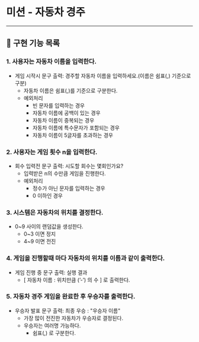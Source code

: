 # 미션 - 자동차 경주
<hr>

##  📒 구현 기능 목록
### 1. 사용자는 자동차 이름을 입력한다.
  - 게임 시작시 문구 출력: 경주할 자동차 이름을 입력하세요.(이름은 쉼표(,) 기준으로 구분)
      - 자동차 이름은 쉼표(,)를 기준으로 구분한다.
      - 예외처리
          - 빈 문자를 입력하는 경우
          - 자동차 이름에 공백이 있는 경우
          - 자동차 이름이 중복되는 경우
          - 자동차 이름에 특수문자가 포함되는 경우
          - 자동차 이름이 5글자를 초과하는 경우
  
### 2. 사용자는 게임 횟수 n을 입력한다.
  - 회수 입력전 문구 출력: 시도할 회수는 몇회인가요?
      - 입력받은 n의 수만큼 게임을 진행한다.
      - 예외처리
          - 정수가 아닌 문자를 입력하는 경우
          - 0 이하인 경우

### 3. 시스템은 자동차의 위치를 결정한다.
  - 0~9 사이의 랜덤값을 생성한다.
    - 0~3 이면 정지
    - 4~9 이면 전진
  
### 4. 게임을 진행할때 마다 자동차의 위치를 이름과 같이 출력한다.
  - 게임 진행 중 문구 출력: 실행 결과
      - [ 자동차 이름 : 위치만큼 (’-’) 의 수 ] 로 출력한다.
    
### 5. 자동차 경주 게임을 완료한 후 우승자를 출력한다.
 - 우승자 발표 문구 출력: 최종 우승 : "우승자 이름"
   - 가장 많이 전진한 자동차가 우승자로 결정된다.
   - 우승자는 여러명 가능하다.
     - 쉼표(,) 로 구분한다.